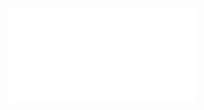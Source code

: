 <iframe src='//docs.google.com/gview?url=https://jasonraimondi.com/{{ .Site.Params.resumeURL | relURL }}&embedded=true'
        class="pdf-container" frameborder="0"></iframe>
